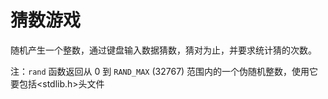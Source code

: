 # 猜数游戏

随机产生一个整数，通过键盘输入数据猜数，猜对为止，并要求统计猜的次数。

 注：`rand` 函数返回从 0 到 `RAND_MAX` (32767) 范围内的一个伪随机整数，使用它要包括<stdlib.h>头文件

